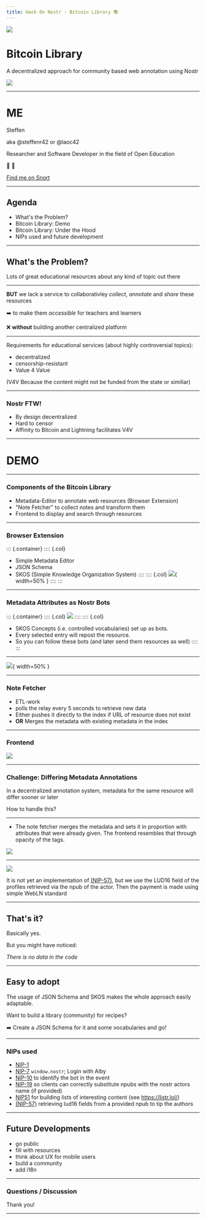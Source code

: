 ```yaml
---
title: Hack On Nostr - Bitcoin Library 📚️
---
```

<style>
.sourceCode {
  overflow: auto !important;
}
.container{
  display: flex;
}
.col {
  flex: 1;
  object-fit: contain;
}
</style>

![](../images/cc-0.png)

# Bitcoin Library 

A decentralized approach for community based web annotation using Nostr

![](../images/btc-lib-logo.png)

---

# ME

Steffen

aka @steffenr42 or @laoc42

Researcher and Software Developer in the field of Open Education

🧡 💜 

[Find me on Snort](https://snort.social/p/npub1r30l8j4vmppvq8w23umcyvd3vct4zmfpfkn4c7h2h057rmlfcrmq9xt9ma)

---

## Agenda

- What's the Problem?
- Bitcoin Library: Demo
- Bitcoin Library: Under the Hood
- NIPs used and future development

---

## What's the Problem?

Lots of great educational resources about any kind of topic out there

---

**BUT** we lack a service to collaborativley *collect*, *annotate* and *share* these resources

➡️ to make them *accessible* for teachers and learners

❌ **without** building another centralized platform

---

Requirements for educational services (about highly controversial topics):

- decentralized
- censorship-resistant
- Value 4 Value

(V4V Because the content might not be funded from the state or similiar)

---

### Nostr FTW!

- By design decentralized
- Hard to censor
- Affinity to Bitcoin and Lightning facilitates V4V

---

# DEMO

---

### Components of the Bitcoin Library

- Metadata-Editor to annotate web resources (Browser Extension)
- "Note Fetcher" to collect notes and transform them
- Frontend to display and search through resources

---

### Browser Extension

::: {.container}
:::: {.col}
- Simple Metadata Editor
- JSON Schema
- SKOS (Simple Knowledge Organization System)
::::
:::: {.col}
![](../images/md-editor.png){ width=50\% }
::::
:::

---

### Metadata Attributes as Nostr Bots

::: {.container}
:::: {.col}
![](../images/select-field.png)
::::
:::: {.col}
- SKOS Concepts (i.e. controlled vocabularies) set up as bots.
- Every selected entry will repost the resource. 
- So you can follow these bots (and later send them resources as well)
::::
:::

---

![](../images/event-from-bot.png){ width=50\% }

---

### Note Fetcher

- ETL-work
- polls the relay every 5 seconds to retrieve new data
- Either pushes it directly to the index if URL of resource does not exist
- **OR** Merges the metadata with existing metadata in the index

---

### Frontend

![](../images/frontend.png)

---

### Challenge: Differing Metadata Annotations

In a decentralized annotation system, metadata for the same resource will differ sooner or later

How to handle this?

---

- The note fetcher merges the metadata and sets it in proportion with attributes that were already given. The frontend resembles that through opacity of the tags.

![](../images/tags.png)

---

![](../images/zaps.png)

 It is not yet an implementation of [(NIP-57)](https://github.com/nostr-protocol/nips/blob/master/57.md), but we use the LUD16 field of the profiles retrieved via the npub of the actor. Then the payment is made using simple WebLN standard

---

## That's it?

Basically yes.

But you might have noticed:

*There is no data in the code*

---

## Easy to adopt

The usage of JSON Schema and SKOS makes the whole approach easily adaptable.

Want to build a library (community) for recipes?

➡️ Create a JSON Schema for it and some vocabularies and go!

---

### NIPs used

- [NIP-1](https://github.com/nostr-protocol/nips/blob/master/01.md) 
- [NIP-7](https://github.com/nostr-protocol/nips/blob/master/07.md) `window.nostr`; Login with Alby
- [NIP-10](https://github.com/nostr-protocol/nips/blob/master/10.md) to identify the bot in the event
- [NIP-19](https://github.com/nostr-protocol/nips/blob/master/19.md) so clients can correctly substitute npubs with the nostr actors name (if provided)
- [NIP51](https://github.com/nostr-protocol/nips/blob/master/51.md#nip-51) for building lists of interesting content (see <https://listr.lol/>)
- [(NIP-57)](https://github.com/nostr-protocol/nips/blob/master/57.md) retrieving lud16 fields from a provided npub to tip the authors

---

## Future Developments

- go public
- fill with resources
- think about UX for mobile users
- build a community
- add i18n

---

### Questions / Discussion

Thank you!

---
